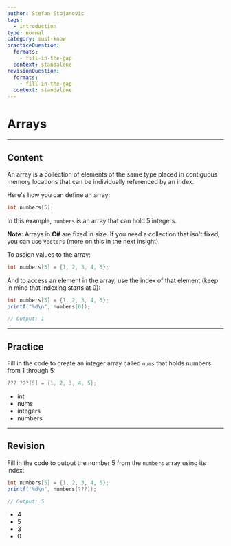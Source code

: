 ```yaml
---
author: Stefan-Stojanovic
tags:
  - introduction
type: normal
category: must-know
practiceQuestion:
  formats:
    - fill-in-the-gap
  context: standalone
revisionQuestion:
  formats:
    - fill-in-the-gap
  context: standalone
---
```


# Arrays

---

## Content

An array is a collection of elements of the same type placed in contiguous memory locations that can be individually referenced by an index.

Here's how you can define an array:

```csharp
int numbers[5];
```

In this example, `numbers` is an array that can hold 5 integers.

**Note:** Arrays in **C#** are fixed in size. If you need a collection that isn't fixed, you can use `Vectors` (more on this in the next insight).

To assign values to the array:
```csharp
int numbers[5] = {1, 2, 3, 4, 5};
```

And to access an element in the array, use the index of that element (keep in mind that indexing starts at 0):
```csharp
int numbers[5] = {1, 2, 3, 4, 5};
printf("%d\n", numbers[0]);

// Output: 1
```

---

## Practice

Fill in the code to create an integer array called `nums` that holds numbers from 1 through 5:

```csharp
??? ???[5] = {1, 2, 3, 4, 5};
```


- int
- nums
- integers
- numbers

---

## Revision

Fill in the code to output the number 5 from the `numbers` array using its index:
```csharp
int numbers[5] = {1, 2, 3, 4, 5};
printf("%d\n", numbers[???]);

// Output: 5
```

- 4
- 5
- 3
- 0